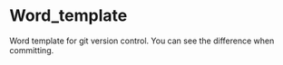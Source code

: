 # Word_template

Word template for git version control. You can see the difference when committing.
